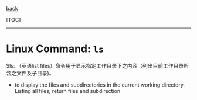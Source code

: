 [back](/ITC-5101_Operating_Systems/index.md)

[TOC]

***

# Linux Command: `ls`

$ls: （英语list files）命令用于显示指定工作目录下之内容（列出目前工作目录所含之文件及子目录)。

- to display the files and subdirectories in the current working directory.
Listing all files, return files and subdirection